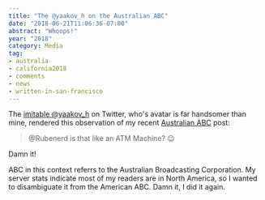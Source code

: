 ```yaml
---
title: "The @yaakov_h on the Australian ABC"
date: "2018-06-21T11:06:36-07:00"
abstract: "Whoops!"
year: "2018"
category: Media
tag:
- australia
- california2018
- comments
- news 
- written-in-san-francisco
---
```

The [imitable @yaakov_h] on Twitter, who's avatar is far handsomer than mine, rendered this observation of my recent [Australian ABC] post:

> @Rubenerd is that like an ATM Machine? 😉

Damn it!

ABC in this context referrs to the Australian Broadcasting Corporation. My server stats indicate most of my readers are in North America, so I wanted to disambiguate it from the American ABC. Damn it, I did it again.

[imitable @yaakov_h]: https://twitter.com/yaakov_h/status/1009560922497544192
[Australian ABC]: http://localhost:1313/privatising-the-australian-abc/
